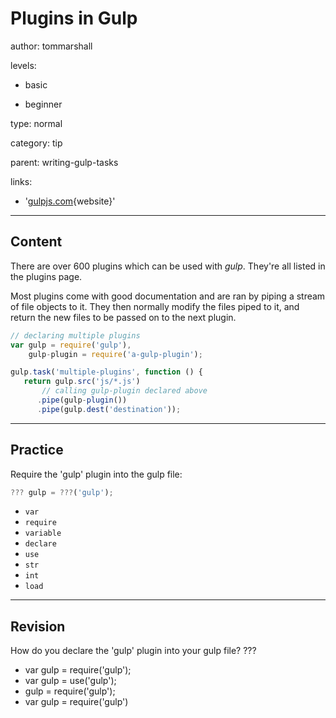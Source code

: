 # Plugins in Gulp
author: tommarshall

levels:

  - basic

  - beginner

type: normal

category: tip

parent: writing-gulp-tasks

links:

  - '[gulpjs.com](http://gulpjs.com/plugins/){website}'

---
## Content

There are over 600 plugins which can be used with *gulp*. They're all listed in the plugins page.

Most plugins come with good documentation and are ran by piping a stream of file objects to it. They then normally modify the files piped to it, and return the new files to be passed on to the next plugin.

```javaScript
// declaring multiple plugins
var gulp = require('gulp'),
    gulp-plugin = require('a-gulp-plugin');

gulp.task('multiple-plugins', function () {
   return gulp.src('js/*.js')
       // calling gulp-plugin declared above
      .pipe(gulp-plugin())
      .pipe(gulp.dest('destination'));
```

---
## Practice

Require the 'gulp' plugin into the gulp file:

```javascript
??? gulp = ???('gulp');
```

* `var`
* `require`
* `variable`
* `declare`
* `use`
* `str`
* `int`
* `load`

---
## Revision

How do you declare the 'gulp' plugin into your gulp file? ???
* var gulp = require('gulp');
* var gulp = use('gulp');
* gulp = require('gulp');
* var gulp = require('gulp')

